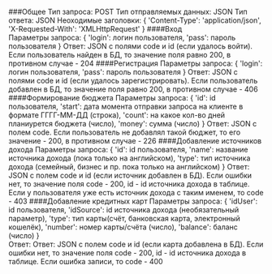 ###Общее
    Тип запроса: POST
    Тип отправляемых данных: JSON
    Тип ответа: JSON
    Неоходимые заголовки:
    {
        'Content-Type': 'application/json',
        'X-Requested-With': 'XMLHttpRequest'
    }
####Вход    
    Параметры запроса:
    {
        'login': логин пользователя,
        'pass': пароль пользователя
    }
    Ответ: JSON с полями code и id (если удалось войти). Если пользователь найден в БД, то значение поля равно 200, в противном случае - 204 
####Регистрация
    Параметры запроса:
    {
        'login': логин пользователя,
        'pass': пароль пользователя
    }
    Ответ: JSON с полями code и id (если удалось зарегистрировать). Если пользователь добавлен в БД, то значение поля равно 200, в противном случае - 406 
####Формирование бюджета
    Параметры запроса:
    {
        'id': id пользователя,
        'start': дата момента отправки запроса на клиенте в формате ГГГГ-ММ-ДД (строка),
        'count': на какое кол-во дней планиурется бюджета (число),
        'money': сумма (число)
    }
    Ответ: JSON с полем code. Если пользователь не добавлял такой бюджет, то его значение - 200, в противном случае - 226
####Добавление источников дохода
    Параметры запроса:
    {
        'id': id пользователя,
        'name': название источника дохода (пока только на английском),
        'type': тип источника дохода (семейный, бизнес и пр. пока только на английском)
    }
    Ответ: JSON с полем code и id (если источник добавлен в БД). Если ошибки нет, то значение поля code - 200, id - id источника дохода в таблице. Если у пользователя уже есть источник дохода с таким именем, то code - 403
####Добавление кредитных карт
    Параметры запроса:
    {
        'idUser': id пользователя,
        'idSource': id источника дохода (необязательный параметр),
        'type': тип карты(счёт, банковская карта, электронный кошелёк),
        'number': номер карты/счёта (число),
        'balance': баланс (число)
    }    
    Ответ: Ответ: JSON с полем code и id (если карта добавлена в БД). Если ошибки нет, то значение поля code - 200, id - id источника дохода в таблице. Если ошибка записи, то code - 400